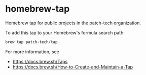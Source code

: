 # homebrew-tap

Homebrew tap for public projects in the patch-tech organization.

To add this tap to your Homebrew's formula search path:

```sh
brew tap patch-tech/tap
```

For more information, see
- https://docs.brew.sh/Taps
- https://docs.brew.sh/How-to-Create-and-Maintain-a-Tap
